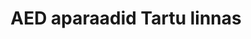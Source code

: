 ---
schema: default
title: AED aparaadid Tartu linnas
title_en: AED defibrillators in city of Tartu
notes: Tartu linnas paiknevate AED elustamisaparaatide asukohad, hooldusinfo, kättesaadavus ning kontaktisikud
notes_en: ''
department: ''
category: Tervis
category_en: Health
resources:
  - name: AED elustamisaparaadid
    url: 'https://gis.tartulv.ee/arcgis/rest/services/Tervishoid/AED_aparaadid_avalik/FeatureServer'
    format: XML
    interactive: 'False'
license: 'https://creativecommons.org/licenses/by-sa/3.0/ee/legalcode'  
update_freq: ''
date_issued: 21/11/2019 (avaandmete portaali lisamise kuupäev)
date_modified: ''

organization: Tartu Linnavalitsus
maintainer_name: ''
maintainer_email: gis@tartulv.ee
maintainer_phone: ''
update_rate: Vastavalt vajadusele

---